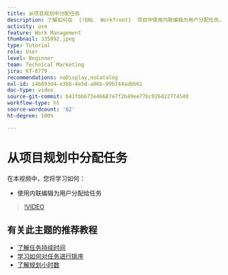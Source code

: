 ```yaml
---
title: 从项目规划中分配任务
description: 了解如何在  [!DNL  Workfront]  项目中使用内联编辑为用户分配任务。
activity: use
feature: Work Management
thumbnail: 335092.jpeg
type: Tutorial
role: User
level: Beginner
team: Technical Marketing
jira: KT-8779
recommendations: noDisplay,noCatalog
exl-id: 14b893d4-e3bb-4e5d-a06b-99b744ad6b61
doc-type: video
source-git-commit: b41fbb673e46687e7f2b49ee77bc026d22774540
workflow-type: ht
source-wordcount: '62'
ht-degree: 100%

---
```


# 从项目规划中分配任务

在本视频中，您将学习如何：

* 使用内联编辑为用户分配给任务

>[!VIDEO](https://video.tv.adobe.com/v/335092/?quality=12&learn=on)

<!---
learn more urls:
Notifications: Information about work assigned to me
Assign tasks
Personal time overview
Make smart assignments
Modify multiple user assignments in a task list
--->

## 有关此主题的推荐教程

* [了解任务持续时间](https://experienceleague.adobe.com/zh-hans/docs/workfront-learn/tutorials-workfront/manage-work/tasks/understand-task-durations)
* [学习如何对任务进行排序](https://experienceleague.adobe.com/zh-hans/docs/workfront-learn/tutorials-workfront/manage-work/tasks/learn-to-sequence-tasks)
* [了解规划小时数](https://experienceleague.adobe.com/zh-hans/docs/workfront-learn/tutorials-workfront/manage-work/tasks/understand-planned-hours)

